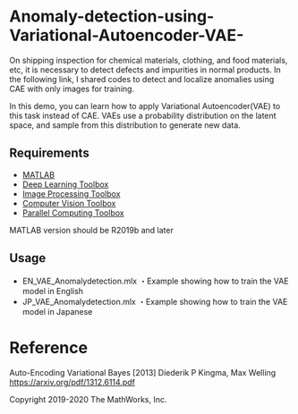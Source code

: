 # Anomaly-detection-using-Variational-Autoencoder-VAE-
On shipping inspection for chemical materials, clothing, and food materials, etc, it is necessary to detect defects and impurities in normal products.
In the following link, I shared codes to detect and localize anomalies using CAE with only images for training.

In this demo, you can learn how to apply Variational Autoencoder(VAE) to this task instead of CAE.
VAEs use a probability distribution on the latent space, and sample from this distribution to generate new data.

## **Requirements**
- [MATLAB](https://jp.mathworks.com/products/matlab.html)
- [Deep Learning Toolbox](https://jp.mathworks.com/products/deep-learning.html)
- [Image Processing Toolbox](https://jp.mathworks.com/products/image.html)
- [Computer Vision Toolbox](https://jp.mathworks.com/products/computer-vision.html)
- [Parallel Computing Toolbox](https://jp.mathworks.com/products/parallel-computing.html)

MATLAB version should be R2019b and later 


## **Usage**

-	EN_VAE_Anomalydetection.mlx ・Example showing how to train the VAE model in English
-	JP_VAE_Anomalydetection.mlx  ・Example showing how to train the VAE model in  Japanese


# **Reference**
Auto-Encoding Variational Bayes [2013]
Diederik P Kingma, Max Welling
https://arxiv.org/pdf/1312.6114.pdf



Copyright 2019-2020 The MathWorks, Inc.
